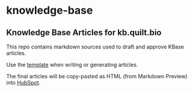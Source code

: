 # knowledge-base

## Knowledge Base Articles for kb.quilt.bio

This repo contains markdown sources used to draft and approve KBase articles.

Use the [template](./README.template.md) when writing or generating articles.

The final articles will be copy-pasted as HTML (from Markdown Preview)
into [HubSpot](https://app.hubspot.com/knowledge/24310949/186298576171/articles/state/all).
